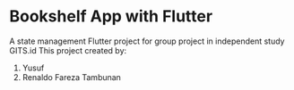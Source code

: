 # Bookshelf App with Flutter

A state management Flutter project for group project in independent study GITS.id
This project created by:

1. Yusuf
2. Renaldo Fareza Tambunan
